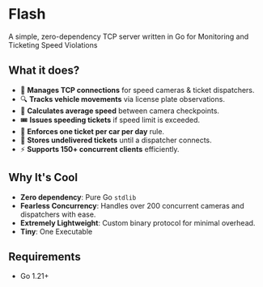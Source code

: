 # Flash
A simple, zero-dependency TCP server written in Go for Monitoring and Ticketing Speed Violations

## What it does?
- 🚗 **Manages TCP connections** for speed cameras & ticket dispatchers.  
- 🔍 **Tracks vehicle movements** via license plate observations.  
- 📏 **Calculates average speed** between camera checkpoints.  
- 🎟️ **Issues speeding tickets** if speed limit is exceeded.  
- 📅 **Enforces one ticket per car per day** rule.  
- 📂 **Stores undelivered tickets** until a dispatcher connects.  
- ⚡ **Supports 150+ concurrent clients** efficiently.  

## Why It's Cool
- **Zero dependency**: Pure Go `stdlib` 
- **Fearless Concurrency**: Handles over 200 concurrent cameras and dispatchers with ease.
- **Extremely Lightweight**: Custom binary protocol for minimal overhead.
- **Tiny**: One Executable

## Requirements
- Go 1.21+

